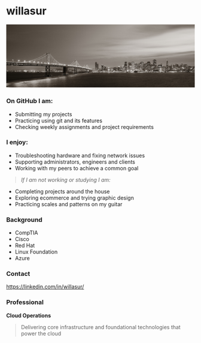 # willasur


![Bay Bridge at Night](./assets/banner.png) 

### On GitHub I am:
- Submitting  my projects 
- Practicing using git and its features
- Checking weekly assignments and project requirements

### I enjoy:

- Troubleshooting hardware and fixing network issues
- Supporting administrators, engineers and clients
- Working with my peers to achieve a common goal

>*If I am not working or studying I am:*
- Completing projects around the house
- Exploring ecommerce and trying graphic design
- Practicing scales and patterns on my guitar 

### Background
- CompTIA
- Cisco
- Red Hat
- Linux Foundation
- Azure

### Contact

<https://linkedin.com/in/willasur/>

### Professional
**Cloud Operations**  
>Delivering core infrastructure and foundational technologies that power the cloud




